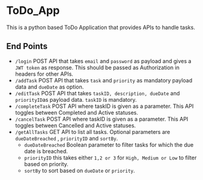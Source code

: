 # ToDo_App

This is a python based ToDo Application that provides APIs to handle tasks.

## End Points
* `/login` POST API that takes `email` and `password` as payload and gives a `JWT token` as response. This should be passed as Authorization in headers for other APIs.
* `/addTask` POST API that takes `task` and `priority` as mandatory payload data and `dueDate` as option.
* `/editTask` POST API that takes `taskID, description, dueDate` and `priorityID`as payload data. `taskID` is mandatory.
* `/completeTask` POST API where taskID is given as a parameter. This API toggles between Completed and Active statuses.
* `/cancelTask` POST API where taskID is given as a parameter. This API toggles between Cancelled and Active statuses.
* `/getAllTasks` GET API to list all tasks. Optional parameters are `dueDateBreached` , `priorityID` and `sortBy`.
  - `dueDateBreached` Boolean parameter to filter tasks for which the due date is breached.
  - `priorityID` this takes either `1,2 or 3` for `High, Medium or Low` to filter based on priority.
  - `sortBy` to sort based on `dueDate` or `priority`.
